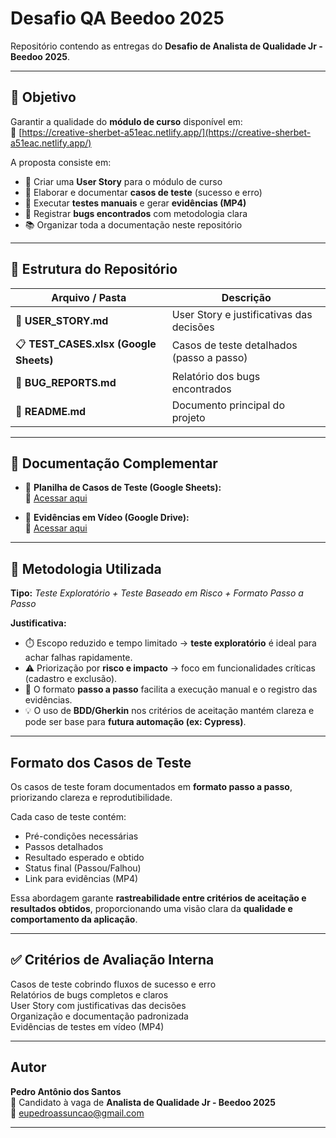 # **Desafio QA Beedoo 2025**

Repositório contendo as entregas do **Desafio de Analista de Qualidade Jr - Beedoo 2025**.

---

## 🎯 **Objetivo**

Garantir a qualidade do **módulo de curso** disponível em:  
🔗 [https://creative-sherbet-a51eac.netlify.app/](https://creative-sherbet-a51eac.netlify.app/)

A proposta consiste em:

- 🧩 Criar uma **User Story** para o módulo de curso  
- 🧾 Elaborar e documentar **casos de teste** (sucesso e erro)  
- 🧠 Executar **testes manuais** e gerar **evidências (MP4)**  
- 🐞 Registrar **bugs encontrados** com metodologia clara  
- 📚 Organizar toda a documentação neste repositório  

---

## 📂 **Estrutura do Repositório**

| Arquivo / Pasta | Descrição |
|------------------|------------|
| 🧾 **USER_STORY.md** | User Story e justificativas das decisões |
| 📋 **TEST_CASES.xlsx (Google Sheets)** | Casos de teste detalhados (passo a passo) |
| 🐛 **BUG_REPORTS.md** | Relatório dos bugs encontrados |
| 📘 **README.md** | Documento principal do projeto |

---

## 📄 **Documentação Complementar**

- 🧾 **Planilha de Casos de Teste (Google Sheets):**  
  🔗 [Acessar aqui]([https://docs.google.com/spreadsheets/d/1x3EyQqosagzCJ-nq91AbrBY3CmL_PDPe2mF0m14O2UQ/edit?gid=0#gid=0](https://drive.google.com/drive/folders/1yPEU_Nh2MtEaCCGxNjx6NllO0xDYOAhb))

- 🎥 **Evidências em Vídeo (Google Drive):**  
  🔗 [Acessar aqui]([https://drive.google.com/drive/folders/1yPEU_Nh2MtEaCCGxNjx6NllO0xDYOAhb](https://docs.google.com/spreadsheets/d/1x3EyQqosagzCJ-nq91AbrBY3CmL_PDPe2mF0m14O2UQ/edit?gid=0#gid=0))

---

## 🧭 **Metodologia Utilizada**

**Tipo:** *Teste Exploratório + Teste Baseado em Risco + Formato Passo a Passo*

**Justificativa:**

- ⏱️ Escopo reduzido e tempo limitado → **teste exploratório** é ideal para achar falhas rapidamente.  
- ⚠️ Priorização por **risco e impacto** → foco em funcionalidades críticas (cadastro e exclusão).  
- 🧩 O formato **passo a passo** facilita a execução manual e o registro das evidências.  
- 💡 O uso de **BDD/Gherkin** nos critérios de aceitação mantém clareza e pode ser base para **futura automação (ex: Cypress)**.  

---

##  **Formato dos Casos de Teste**

Os casos de teste foram documentados em **formato passo a passo**, priorizando clareza e reprodutibilidade.

Cada caso de teste contém:

- Pré-condições necessárias  
-  Passos detalhados  
-  Resultado esperado e obtido  
-  Status final (Passou/Falhou)  
-  Link para evidências (MP4)

Essa abordagem garante **rastreabilidade entre critérios de aceitação e resultados obtidos**, proporcionando uma visão clara da **qualidade e comportamento da aplicação**.

---

## ✅ **Critérios de Avaliação Interna**

 Casos de teste cobrindo fluxos de sucesso e erro  
 Relatórios de bugs completos e claros  
 User Story com justificativas das decisões  
 Organização e documentação padronizada  
 Evidências de testes em vídeo (MP4)  

---

##  **Autor**

**Pedro Antônio dos Santos**  
📍 Candidato à vaga de **Analista de Qualidade Jr - Beedoo 2025**  
📧 [eupedroassuncao@gmail.com](mailto:eupedroassuncao@gmail.com)  

---
